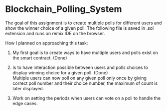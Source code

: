 # Blockchain_Polling_System

The goal of this assignment is to create multiple polls for different users and show the winner choice of a given poll. The following file is saved in .sol extension and runs on remix IDE on the browser.


How I planned on approaching this task:

1) My first goal is to create ways to have multiple users and polls exist on the smart contract. (Done)

2) Is to have interaction possible between users and polls choices to display winning choice for a given poll. (Done)  
      Multiple users can now poll on any given poll only once by giving correct poll number and their choice number, the maximum of count is later displayed.

3) Work on setting the periods when users can vote on a poll to handle the edge cases.

